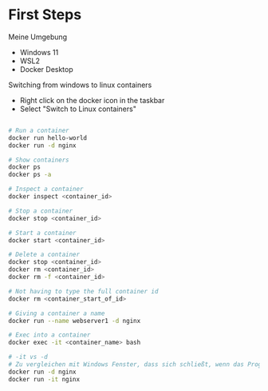# First Steps

Meine Umgebung
- Windows 11
- WSL2
- Docker Desktop

Switching from windows to linux containers
- Right click on the docker icon in the taskbar
- Select "Switch to Linux containers"

```bash

# Run a container
docker run hello-world
docker run -d nginx

# Show containers
docker ps
docker ps -a

# Inspect a container
docker inspect <container_id>

# Stop a container
docker stop <container_id>

# Start a container
docker start <container_id>

# Delete a container
docker stop <container_id>
docker rm <container_id>
docker rm -f <container_id>

# Not having to type the full container id
docker rm <container_start_of_id>

# Giving a container a name
docker run --name webserver1 -d nginx

# Exec into a container
docker exec -it <container_name> bash

# -it vs -d
# Zu vergleichen mit Windows Fenster, dass sich schließt, wenn das Programm beendet ist
docker run -d nginx
docker run -it nginx
```
